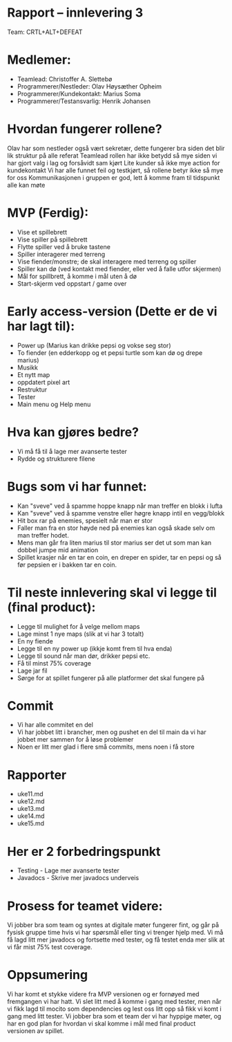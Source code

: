 # Rapport – innlevering 3
Team: CRTL+ALT+DEFEAT

# Medlemer:
* Teamlead: Christoffer A. Slettebø
* Programmerer/Nestleder: Olav Høysæther Opheim
* Programmerer/Kundekontakt: Marius Soma
* Programmerer/Testansvarlig: Henrik Johansen

# Hvordan fungerer rollene?
Olav har som nestleder også vært sekretær, dette fungerer bra siden det blir lik struktur på alle referat
Teamlead rollen har ikke betydd så mye siden vi har gjort valg i lag og forsåvidt sam kjørt
Lite kunder så ikke mye action for kundekontakt
Vi har alle funnet feil og testkjørt, så rollene betyr ikke så mye for oss
Kommunikasjonen i gruppen er god, lett å komme fram til tidspunkt alle kan møte


# MVP (Ferdig):
* Vise et spillebrett
* Vise spiller på spillebrett
* Flytte spiller ved å bruke tastene
* Spiller interagerer med terreng
* Vise fiender/monstre; de skal interagere med terreng og spiller
* Spiller kan dø (ved kontakt med fiender, eller ved å falle utfor skjermen)
* Mål for spillbrett, å komme i mål uten å dø
* Start-skjerm ved oppstart / game over

# Early access-version (Dette er de vi har lagt til):
* Power up (Marius kan drikke pepsi og vokse seg stor)
* To fiender (en edderkopp og et pepsi turtle som kan dø og drepe marius)
* Musikk
* Et nytt map
* oppdatert pixel art
* Restruktur
* Tester
* Main menu og Help menu

# Hva kan gjøres bedre?
* Vi må få til å lage mer avanserte tester
* Rydde og strukturere filene

# Bugs som vi har funnet:
* Kan "sveve" ved å spamme hoppe knapp når man treffer en blokk i lufta
* Kan "sveve" ved å spamme venstre eller høgre knapp intil en vegg/blokk
* Hit box rar på enemies, spesielt når man er stor
* Faller man fra en stor høyde ned på enemies kan også skade selv om man treffer hodet. 
* Mens man går fra liten marius til stor marius ser det ut som man kan dobbel jumpe mid animation
* Spillet krasjer når en tar en coin, en dreper en spider, tar en pepsi og så før pepsien er i bakken tar en coin.

# Til neste innlevering skal vi legge til (final product):
* Legge til mulighet for å velge mellom maps
* Lage minst 1 nye maps (slik at vi har 3 totalt)
* En ny fiende
* Legge til en ny power up (ikkje komt frem til hva enda)
* Legge til sound når man dør, drikker pepsi etc.
* Få til minst 75% coverage
* Lage jar fil
* Sørge for at spillet fungerer på alle platformer det skal fungere på


# Commit
* Vi har alle commitet en del
* Vi har jobbet litt i brancher, men og pushet en del til main da vi har jobbet mer sammen for å løse problemer
* Noen er litt mer glad i flere små commits, mens noen i få store


# Rapporter
* uke11.md
* uke12.md
* uke13.md
* uke14.md
* uke15.md

# Her er 2 forbedringspunkt
* Testing - Lage mer avanserte tester
* Javadocs - Skrive mer javadocs underveis

# Prosess for teamet videre:
Vi jobber bra som team og syntes at digitale møter fungerer fint, og går på fysisk gruppe time hvis vi har spørsmål eller ting vi trenger hjelp med. Vi må få lagd litt mer javadocs og fortsette med tester, og få testet enda mer slik at vi får mist 75% test coverage.

# Oppsumering
Vi har komt et stykke videre fra MVP versionen og er fornøyed med fremgangen vi har hatt. Vi slet litt med å komme i gang med tester, men når vi fikk lagd til mocito som dependencies og lest oss litt opp så fikk vi komt i gang med litt tester. Vi jobber bra som et team der vi har hyppige møter, og har en god plan for hvordan vi skal komme i mål med final product versionen av spillet.
